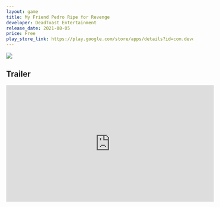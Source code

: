 ```yaml
---
layout: game
title: My Friend Pedro Ripe for Revenge
developer: DeadToast Entertainment
release_date: 2021-08-05
price: Free
play_store_link: https://play.google.com/store/apps/details?id=com.devolverdigital.myfriendpedro
---
```


<!-- Write your game description here. -->

<!-- Add your image embeds here. Remember to place images in assets/images/ -->
<img src="{{ 'assets/images/my_friend_pedro_gameplay.jpg' | relative_url }}" />
<!-- IMPORTANT: Please manually place the image file 'my_friend_pedro_gameplay.jpg' into the 'assets/images/' directory. -->

<!-- Optional: Add a rating section -->
<!-- ## My Rating
<!-- **Overall:** ⭐⭐⭐⭐☆ -->

<!-- Optional: Add a trailer section -->
## Trailer
<iframe width="560" height="315" src="https://www.youtube.com/embed/ri2RfC-ctUE?si=gdlEMD1yh8gKhsFc" title="YouTube video player" frameborder="0" allow="accelerometer; autoplay; clipboard-write; encrypted-media; gyroscope; picture-in-picture; web-share" referrerpolicy="strict-origin-when-cross-origin" allowfullscreen></iframe>